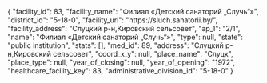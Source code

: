 {
    "facility_id": 83,
    "facility_name": "Филиал «Детский санаторий „Случь“»",
    "district_id": "5-18-0",
    "facility_url": "https:\/\/sluch.sanatorii.by\/",
    "facility_address": "Слуцкий р-н,Кировский сельсовет",
    "ap_1": "2\/1",
    "name": "Филиал «Детский санаторий „Случь“»",
    "type": null,
    "state": "public institution",
    "stats": [],
    "med_id": 89,
    "address": "Слуцкий р-н,Кировский сельсовет",
    "coord_x_y": null,
    "place_name": "Слуцк",
    "place_type": null,
    "year_of_closing": null,
    "year_of_opening": "1972",
    "healthcare_facility_key": 83,
    "administrative_division_id": "5-18-0"
}